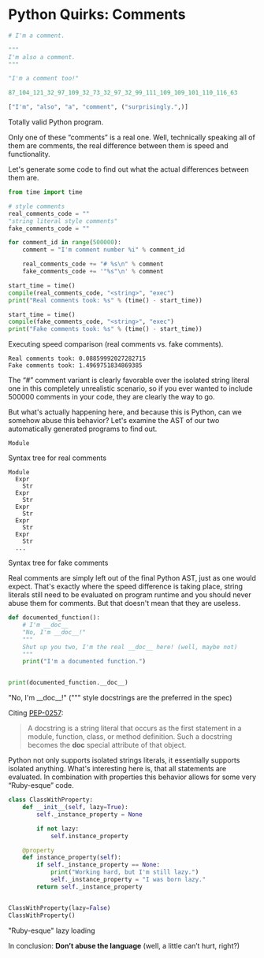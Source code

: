 # Python Quirks: Comments

```python
# I'm a comment.

"""
I'm also a comment.
"""

"I'm a comment too!"

87_104_121_32_97_109_32_73_32_97_32_99_111_109_109_101_110_116_63

["I'm", "also", "a", "comment", ("surprisingly.",)]
```  
<figcaption>Totally valid Python program.</figcaption>

Only one of these “comments” is a real one. 
Well, technically speaking all of them are comments, the real difference between them is speed and functionality.

Let's generate some code to find out what the actual differences between them are.

```python
from time import time

# style comments
real_comments_code = ""
"string literal style comments"
fake_comments_code = ""

for comment_id in range(500000):
    comment = "I'm comment number %i" % comment_id

    real_comments_code += "# %s\n" % comment
    fake_comments_code += '"%s"\n' % comment

start_time = time()
compile(real_comments_code, "<string>", "exec")
print("Real comments took: %s" % (time() - start_time))

start_time = time()
compile(fake_comments_code, "<string>", "exec")
print("Fake comments took: %s" % (time() - start_time))
```
<figcaption>Executing speed comparison (real comments vs. fake comments).</figcaption>

```
Real comments took: 0.08859992027282715
Fake comments took: 1.4969751834869385
```

The “#” comment variant is clearly favorable over the isolated string literal one in this completely unrealistic scenario, so if you ever wanted to include 500000 comments in your code, they are clearly the way to go.

But what's actually happening here, and because this is Python, can we somehow abuse this behavior? Let's examine the AST of our two automatically generated programs to find out.

```
Module
```
<figcaption>Syntax tree for real comments</figcaption>

```
Module
  Expr
    Str
  Expr
    Str
  Expr
    Str
  Expr
    Str
  Expr
    Str
  ...
```
<figcaption>Syntax tree for fake comments</figcaption>

Real comments are simply left out of the final Python AST, just as one would expect. That's exactly where the speed difference is taking place, string literals still need to be evaluated on program runtime and you should never abuse them for comments. But that doesn't mean that they are useless.

```python
def documented_function():
    # I'm __doc__
    "No, I'm __doc__!"
    """
	Shut up you two, I'm the real __doc__ here! (well, maybe not)
	"""
    print("I'm a documented function.")


print(documented_function.__doc__)
```
<figcaption>"No, I'm __doc__!" (""" style docstrings are the preferred in the spec)</figcaption>

Citing [PEP-0257](https://www.python.org/dev/peps/pep-0257/):
> A docstring is a string literal that occurs as the first statement in a module, function, class, or method definition. Such a docstring becomes the __doc__ special attribute of that object.

Python not only supports isolated strings literals, it essentially supports isolated anything. What's interesting here is, that all statements are evaluated. In combination with properties this behavior allows for some very “Ruby-esque” code.

```python
class ClassWithProperty:
    def __init__(self, lazy=True):
        self._instance_property = None

        if not lazy:
            self.instance_property

    @property
    def instance_property(self):
        if self._instance_property == None:
            print("Working hard, but I'm still lazy.")
            self._instance_property = "I was born lazy."
        return self._instance_property


ClassWithProperty(lazy=False)
ClassWithProperty()
```
<figcaption>"Ruby-esque" lazy loading</figcaption>

In conclusion: **Don’t abuse the language** (well, a little can’t hurt, right?)